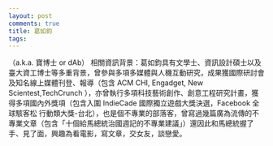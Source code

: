 ```yaml
---
layout: post
comments: true
title: 葛如鈞
tags: 
---
```

（a.k.a. 寶博士 or dAb）
相關資訊背景：葛如鈞具有文學士、資訊設計碩士以及臺大資工博士等多重背景，曾參與多項多媒體與人機互動研究，成果獲國際研討會及知名線上媒體刊登、報導（包含 ACM CHI, Engadget, New Scientest,TechCrunch ），亦曾執行多項科技藝術創作、創意工程研究計畫，獲得多項國內外獎項（包含入圍 IndieCade 國際獨立遊戲大獎決選，Facebook 全球駭客松 行動類大獎-台北），也是個不專業的部落客，曾寫過幾篇廣為流傳的不專業文章（包含「十個給馬總統治國週記的不專業建議」）還因此和馬總統握了手、見了面，興趣為看電影，寫文章，交女友，談戀愛。

